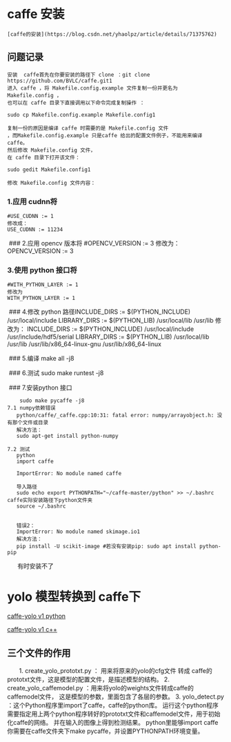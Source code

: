   # caffe 安装
    [caffe的安装](https://blog.csdn.net/yhaolpz/article/details/71375762)

   ## 问题记录
    安装  caffe首先在你要安装的路径下 clone ：git clone https://github.com/BVLC/caffe.git1
    进入 caffe ，将 Makefile.config.example 文件复制一份并更名为 Makefile.config ，
    也可以在 caffe 目录下直接调用以下命令完成复制操作 ：

    sudo cp Makefile.config.example Makefile.config1

    复制一份的原因是编译 caffe 时需要的是 Makefile.config 文件
    ，而Makefile.config.example 只是caffe 给出的配置文件例子，不能用来编译 caffe。
    然后修改 Makefile.config 文件，
    在 caffe 目录下打开该文件：

    sudo gedit Makefile.config1

    修改 Makefile.config 文件内容：

 ### 1.应用 cudnn将
    #USE_CUDNN := 1
    修改成： 
    USE_CUDNN := 11234
 ### 2.应用 opencv 版本将
    #OPENCV_VERSION := 3 
    修改为： 
    OPENCV_VERSION := 3

### 3.使用 python 接口将
    #WITH_PYTHON_LAYER := 1 
    修改为 
    WITH_PYTHON_LAYER := 1

 ### 4.修改 python 路径INCLUDE_DIRS := $(PYTHON_INCLUDE) /usr/local/include
    LIBRARY_DIRS := $(PYTHON_LIB) /usr/local/lib /usr/lib 
    修改为： 
    INCLUDE_DIRS := $(PYTHON_INCLUDE) /usr/local/include /usr/include/hdf5/serial
    LIBRARY_DIRS := $(PYTHON_LIB) /usr/local/lib /usr/lib /usr/lib/x86_64-linux-gnu /usr/lib/x86_64-linux


 ### 5.编译
        make all -j8

 ### 6.测试
        sudo make runtest -j8

 ### 7.安装python 接口
 
        sudo make pycaffe -j8
    7.1 numpy依赖错误
       python/caffe/_caffe.cpp:10:31: fatal error: numpy/arrayobject.h: 没有那个文件或目录
       解决方法：
       sudo apt-get install python-numpy

    7.2 测试  
       python
       import caffe

       ImportError: No module named caffe

       导入路径
       sudo echo export PYTHONPATH="~/caffe-master/python" >> ~/.bashrc caffe实际安装路径下python文件夹
       source ~/.bashrc


       错误2：
       ImportError: No module named skimage.io1 
       解决方法：
       pip install -U scikit-image #若没有安装pip: sudo apt install python-pip
       有时安装不了
# yolo 模型转换到 caffe下
[caffe-yolo v1 python](https://github.com/xingwangsfu/caffe-yolo)

[caffe-yolo v1  c++](https://github.com/yeahkun/caffe-yolo)

## 三个文件的作用
        1. create_yolo_prototxt.py ：  用来将原来的yolo的cfg文件 转成 caffe的prototxt文件，这是模型的配置文件，是描述模型的结构。
        2. create_yolo_caffemodel.py ：用来将yolo的weights文件转成caffe的caffemodel文件， 这是模型的参数，里面包含了各层的参数。
        3. yolo_detect.py ：这个Python程序里import了caffe，caffe的python库。
                            运行这个python程序需要指定用上两个python程序转好的prototxt文件和caffemodel文件，用于初始化caffe的网络。
                            并在输入的图像上得到检测结果。
                            python里能够import caffe 
                            你需要在caffe文件夹下make pycaffe，并设置PYTHONPATH环境变量。

                    
